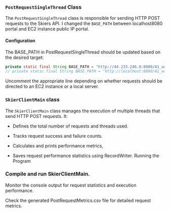 ### `PostRequestSingleThread` Class

The `PostRequestSingleThread` class is responsible for sending HTTP POST requests to the Skiers API. I changed
the ``BASE_PATH`` between localhost8080 portal and EC2 instance public IP portal.
#### Configuration

The BASE_PATH in PostRequestSingleThread should be updated based on the desired target:

```java
private static final String BASE_PATH = "http://44.233.246.8:8080/A1_war/"; // EC2 instance
// private static final String BASE_PATH = "http://localhost:8080/A1_war_exploded"; // Localhost
```

Uncomment the appropriate line depending on whether requests should be directed to an EC2 instance or a local server.

### `SkierClientMain` class
The `SkierClientMain` class manages the execution of multiple threads that send HTTP POST requests. It:

- Defines the total number of requests and threads used.

- Tracks request success and failure counts.

- Calculates and prints performance metrics, 

- Saves request performance statistics using RecordWriter.
  Running the Program

### Compile and run SkierClientMain.

Monitor the console output for request statistics and execution performance.

Check the generated PostRequestMetrics.csv file for detailed request metrics.

